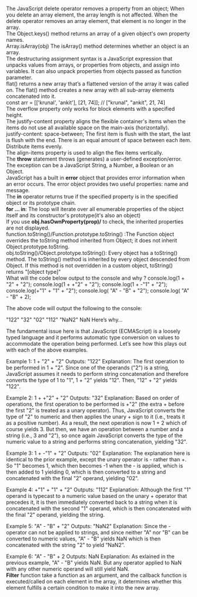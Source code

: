 The JavaScript delete operator removes a property from an object; When you delete an array element, the array length is not affected. When the delete operator removes an array element, that element is no longer in the array. \
The Object.keys() method returns an array of a given object's own property names. \
Array.isArray(obj) The isArray() method determines whether an object is an array. \
The destructuring assignment syntax is a JavaScript expression that unpacks values from arrays, or properties from objects, and assign into variables. It can also unpack properties from objects passed as function parameter. \
flat() returns a new array that’s a flattened version of the array it was called on. The flat() method creates a new array with all sub-array elements concatenated into it. \
const arr = [['krunal', 'ankit'], [21, 74]]; // ["krunal", "ankit", 21, 74]    \
The overflow property only works for block elements with a specified height. \
The justify-content property aligns the flexible container's items when the items do not use all available space on the main-axis (horizontally).\
justify-content: space-between; The first item is flush with the start, the last is flush with the end. There is an equal amount of space between each item. Distribute items evenly.\
The align-items property is used to align the flex items vertically.\
The <b>throw</b> statement throws (generates) a user-defined exception/error. The exception can be a JavaScript String, a Number, a Boolean or an Object. \
JavaScript has a built in <b>error</b> object that provides error information when an error occurs. The error object provides two useful properties: name and message. \
The <b>in</b> operator returns true if the specified property is in the specified object or its prototype chain. \
<b>for ... in</b>: The loop will iterate over all enumerable properties of the object itself and its constructor's prototype(it's also an object) \
If you use <b>obj.hasOwnProperty(prop)/</b> to check,  the inherited properties are not displayed.\
function.toString()/Function.prototype.toString() :The Function object overrides the toString method inherited from Object; it does not inherit Object.prototype.toString. \
obj.toString()/Object.prototype.toString(): Every object has a toString() method. The toString() method is inherited by every object descended from Object. If this method is not overridden in a custom object, toString() returns "[object type]" \
What will the code below output to the console and why ?
console.log(1 +  "2" + "2");
console.log(1 +  +"2" + "2");
console.log(1 +  -"1" + "2");
console.log(+"1" +  "1" + "2");
console.log( "A" - "B" + "2");
console.log( "A" - "B" + 2);

The above code will output the following to the console:

"122"
"32"
"02"
"112"
"NaN2"
NaN
Here’s why…

The fundamental issue here is that JavaScript (ECMAScript) is a loosely typed language and it performs automatic type conversion on values to accommodate the operation being performed. Let’s see how this plays out with each of the above examples.

Example 1: 1 + "2" + "2" Outputs: "122" Explanation: The first operation to be performed in 1 + "2". Since one of the operands ("2") is a string, JavaScript assumes it needs to perform string concatenation and therefore converts the type of 1 to "1", 1 + "2" yields "12". Then, "12" + "2" yields "122".

Example 2: 1 + +"2" + "2" Outputs: "32" Explanation: Based on order of operations, the first operation to be performed is +"2" (the extra + before the first "2" is treated as a unary operator). Thus, JavaScript converts the type of "2" to numeric and then applies the unary + sign to it (i.e., treats it as a positive number). As a result, the next operation is now 1 + 2 which of course yields 3. But then, we have an operation between a number and a string (i.e., 3 and "2"), so once again JavaScript converts the type of the numeric value to a string and performs string concatenation, yielding "32".

Example 3: 1 + -"1" + "2" Outputs: "02" Explanation: The explanation here is identical to the prior example, except the unary operator is - rather than +. So "1" becomes 1, which then becomes -1 when the - is applied, which is then added to 1 yielding 0, which is then converted to a string and concatenated with the final "2" operand, yielding "02".

Example 4: +"1" + "1" + "2" Outputs: "112" Explanation: Although the first "1" operand is typecast to a numeric value based on the unary + operator that precedes it, it is then immediately converted back to a string when it is concatenated with the second "1" operand, which is then concatenated with the final "2" operand, yielding the string.

Example 5: "A" - "B" + "2" Outputs: "NaN2" Explanation: Since the - operator can not be applied to strings, and since neither "A" nor "B" can be converted to numeric values, "A" - "B" yields NaN which is then concatenated with the string "2" to yield “NaN2”.

Example 6: "A" - "B" + 2 Outputs: NaN Explanation: As exlained in the previous example, "A" - "B" yields NaN. But any operator applied to NaN with any other numeric operand will still yield NaN. \
<b>Filter</b> function take a function as an argument, and the callback function is executed/called on each element in the array, it determines whether this element fulfills a certain condition to make it into the new array.
